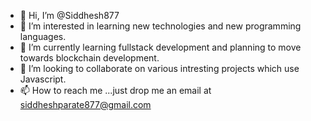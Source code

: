 - 👋 Hi, I’m @Siddhesh877
- 👀 I’m interested in learning new technologies and new programming languages.
- 🌱 I’m currently learning fullstack development and planning to move towards blockchain development.
- 💞️ I’m looking to collaborate on various intresting projects which use Javascript.
- 📫 How to reach me ...just drop me an email at siddheshparate877@gmail.com

<!---
Siddhesh877/Siddhesh877 is a ✨ special ✨ repository because its `README.md` (this file) appears on your GitHub profile.
You can click the Preview link to take a look at your changes.
--->
